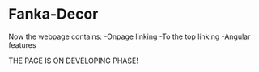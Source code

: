 # Fanka-Decor
Now the webpage contains:
-Onpage linking
-To the top linking
-Angular features


THE PAGE IS ON DEVELOPING PHASE!
